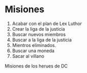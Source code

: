 # Misiones

1. Acabar con el plan de Lex Luthor
2. Crear la liga de la justicia
3. Buscar nuevos miembros
4. Buscar a la liga de la justicia
6. Mientros eliminados.
7. Buscar una moneda
8. Sacar al villano

Misiones de los herues de DC